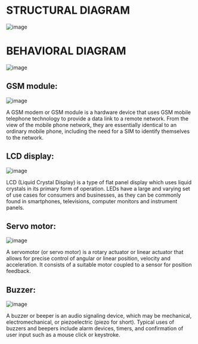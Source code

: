 # STRUCTURAL DIAGRAM
![image](https://user-images.githubusercontent.com/98945509/155770137-e867122a-bba7-49fa-a231-cf122755f61b.png)

# BEHAVIORAL DIAGRAM
![image](https://user-images.githubusercontent.com/98945509/155770249-e68d76e0-5d15-4e0f-99d8-d52eb91590ee.png)

GSM module:
-------------------------------------------------------------------
![image](https://user-images.githubusercontent.com/98945509/157172241-091febad-69ef-482e-9193-e97c90651bed.png)

A GSM modem or GSM module is a hardware device that uses GSM mobile telephone technology to provide a data link to a remote network. From the view of the mobile phone network, they are essentially identical to an ordinary mobile phone, including the need for a SIM to identify themselves to the network.

LCD display:
-----------------------------------------------------------------------
![image](https://user-images.githubusercontent.com/98945509/157172641-bff21aac-1b29-4636-b455-bd5b373689b7.png)

LCD (Liquid Crystal Display) is a type of flat panel display which uses liquid crystals in its primary form of operation. LEDs have a large and varying set of use cases for consumers and businesses, as they can be commonly found in smartphones, televisions, computer monitors and instrument panels.

Servo motor:
----------------------------------------------------------------------
![image](https://user-images.githubusercontent.com/98945509/157172863-ff4026aa-cf4d-48f3-b5f3-67e31d9c2029.png)

A servomotor (or servo motor) is a rotary actuator or linear actuator that allows for precise control of angular or linear position, velocity and acceleration. It consists of a suitable motor coupled to a sensor for position feedback.

Buzzer:
-------------------------------------------------------------------
![image](https://user-images.githubusercontent.com/98945509/157173036-261f3fa3-2329-461a-a70a-06ad6c04c4ea.png)

A buzzer or beeper is an audio signaling device, which may be mechanical, electromechanical, or piezoelectric (piezo for short). Typical uses of buzzers and beepers include alarm devices, timers, and confirmation of user input such as a mouse click or keystroke.

